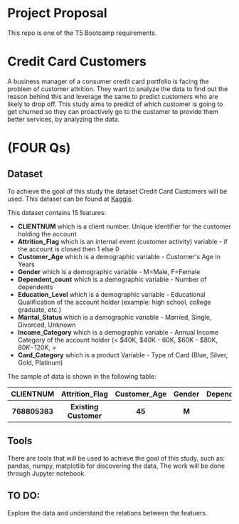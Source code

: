 # Project Proposal
This repo is one of the T5 Bootcamp requirements. 

# Credit Card Customers
A business manager of a consumer credit card portfolio is facing the problem of customer attrition. They want to analyze the data to find out the reason behind this and leverage the same to predict customers who are likely to drop off.
This study aims to predict of which customer is going to get churned so they can proactively go to the customer to provide them better services, by analyzing the data.
# (FOUR Qs)

## Dataset
To achieve the goal of this study the dataset Credit Card Customers will be used. This dataset can be found at [Kaggle](https://www.kaggle.com/sakshigoyal7/credit-card-customers).

This dataset contains 15 features:

- **CLIENTNUM** which is a client number. Unique identifier for the customer holding the account
- **Attrition_Flag** which is an internal event (customer activity) variable - if the account is closed then 1 else 0
- **Customer_Age** which is a demographic variable - Customer's Age in Years
- **Gender** which is a demographic variable - M=Male, F=Female
- **Dependent_count** which is a demographic variable - Number of dependents
- **Education_Level** which is a demographic variable - Educational Qualification of the account holder (example: high school, college graduate, etc.)
- **Marital_Status** which is a demographic variable - Married, Single, Divorced, Unknown
- **Income_Category** which is a demographic variable - Annual Income Category of the account holder (< $40K, $40K - 60K, $60K - $80K, $80K-$120K, >
- **Card_Category** which is a product Variable - Type of Card (Blue, Silver, Gold, Platinum)

The sample of data is shown in the following table:

<table width="100%">
 <tr>
  <th>CLIENTNUM</th><th>Attrition_Flag</th><th>Customer_Age</th><th>Gender</th><th>Dependent_count</th><th>Education_Level</th><th>Marital_Status</th><th>Income_Category</th><th>Card_Category</th>
 </tr>
 <tr>
  <th>768805383</th><th>Existing Customer</th><th>45</th><th>M</th><th>3</th><th>High School</th><th>Married</th><th>60K-80K</th><th>blue</th>
 </tr>
</table>


## Tools
There are tools that will be used to achieve the goal of this study, such as: pandas, numpy, matplotlib for discovering the data, The work will be done through Jupyter notebook.

## TO DO:
Explore the data and understand the relations between the featuers.

